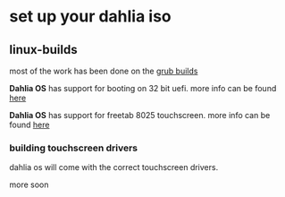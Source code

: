 # set up your dahlia iso

## linux-builds

most of the work has been done on the [grub builds](https://github.com/HexaOneOfficial/dahliaos)

**Dahlia OS** has support for booting on 32 bit uefi. more info can be found [here](https://github.com/HexaOneOfficial/documentation/blob/master/hardware/Modecom/Freetab/8025/32_uefi.md)

**Dahlia OS** has support for freetab 8025 touchscreen. more info can be found [here](https:)

### building touchscreen drivers

dahlia os will come with the correct touchscreen drivers. 

more soon
